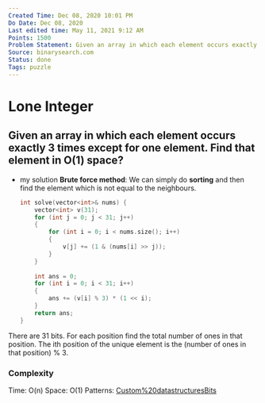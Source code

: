 ```yaml
---
Created Time: Dec 08, 2020 10:01 PM
Do Date: Dec 08, 2020
Last edited time: May 11, 2021 9:12 AM
Points: 1500
Problem Statement: Given an array in which each element occurs exactly 3 times except for one element. Find that element in O(1) space?
Source: binarysearch.com
Status: done
Tags: puzzle
---
```


# Lone Integer

Given an array in which each element occurs exactly 3 times except for one element. Find that element in O(1) space?
---
- my solution
    **Brute force method**: We can simply do **sorting** and then find the element which is not equal to the neighbours. 
    ```cpp
    int solve(vector<int>& nums) {
        vector<int> v(31); 
        for (int j = 0; j < 31; j++)
        {
            for (int i = 0; i < nums.size(); i++)
            {
                v[j] += (1 & (nums[i] >> j)); 
            }
        }
        
        int ans = 0; 
        for (int i = 0; i < 31; i++)
        {
            ans += (v[i] % 3) * (1 << i);
        }
        return ans; 
    }
    ```
There are 31 bits. For each position find the total number of ones in that position. The ith position of the unique element is the (number of ones in that position) % 3. 
### Complexity
Time: O(n)
Space: O(1)
Patterns: [Custom%20datastructures](Custom%20datastructures.md)[Bits](Bits.md)